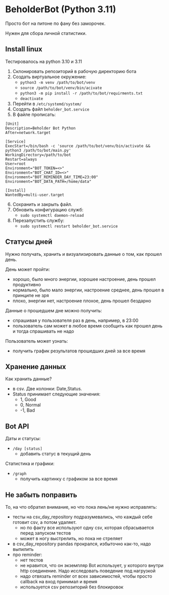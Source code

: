 # BeholderBot (Python 3.11)

Просто бот на питоне по фану без заморочек. 

Нужен для сбора личной статистики.

## Install linux

Тестировалось на python 3.10 и 3.11

1. Склонировать репозиторий в рабочую директорию бота
2. Создать виртуальное окружение:
   - `python3 -m venv /path/to/bot/venv`
   - `source /path/to/bot/venv/bin/acivate`
   - `python3 -m pip install -r /path/to/bot/requirments.txt`
   - `deactivate`
2. Перейти в `/etc/systemd/system/`
3. Создать файл `beholder_bot.service`
4. В файле прописать:
```
[Unit]
Description=Beholder Bot Python
After=network.target

[Service]
ExecStart=/bin/bash -c 'source /path/to/bot/venv/bin/activate && python3 /path/to/bot/main.py'
WorkingDirectory=/path/to/bot
Restart=always
User=root
Environment="BOT_TOKEN=<>"
Environment="BOT_CHAT_ID=<>"
Environment="BOT_REMINDER_DAY_TIME=23:00"
Environment="BOT_DATA_PATH=/home/data"

[Install]
WantedBy=multi-user.target
```
6. Сохранить и закрыть файл.
7. Обновить конфигурацию служб:
   - `sudo systemctl daemon-reload`
8. Перезапустить службу:
   - `sudo systemctl restart beholder_bot.service`

## Статусы дней

Нужно получать, хранить и визуализировать данные о том, как прошел день.

День может пройти:
- хорошо, было много энергии, хорошее настроение, день прошел продуктивно
- нормально, было мало энергии, настроение среднее, день прошел в принципе не зря
- плохо, энергии нет, настроение плохое, день прошел бездарно

Данные о прошедшем дне можно получить:
- спрашивая у пользователя раз в день, например, в 23:00
- пользователь сам может в любое время сообщить как прошел день и тогда спрашивать не надо

Пользователь может узнать:
- получить график результатов прошедших дней за все время

## Хранение данных

Как хранить данные?
- в csv. Две колонки: Date,Status. 
- Status принимает следующие значения:
  - 1, Good
  - 0, Normal
  - -1, Bad

## Bot API 

Даты и статусы:
- `/day [status]`
  - добавить статус в текущий день

Статистика и графики:
- `/graph`
  - получить картинку с графиком за все время

## Не забыть поправить
То, на что обратил внимание, но что пока лень/не нужно исправлять:
- тесты на csv_day_repository подразумевались, что каждый себе готовит csv, а потом удаляет.
  - но по факту все используют одну csv, которая сбрасывается перед запуском тестов
  - может в ногу выстрелить, но пока не стреляет
- в csv_day_repository pandas прокрался, избыточно как-то, надо выпилить
- про reminder:
  - нет тестов
  - не нравится, что он экземпляр Bot использует, у которого внутри http соединение. Надо исследовать поведение под нагрузкой
  - надо отвязать reminder от всех зависимостей, чтобы просто callback на вход принимал и время
  - используется csv репозиторий без блокировок
